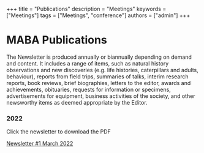 +++
title = "Publications"
description = "Meetings"
keywords = ["Meetings"]
tags = ["Meetings", "conference"]
authors = ["admin"]
+++

# MABA Publications

The Newsletter is produced annually or biannually depending on demand and content. It includes a range of items, such as natural history observations and new discoveries (e.g. life histories, caterpillars and adults, behaviour), reports from field trips, summaries of talks, interim research reports, book reviews, brief biographies, letters to the editor, awards and achievements, obituaries, requests for information or specimens, advertisements for equipment, business activities of the society, and other newsworthy items as deemed appropriate by the Editor. 

### 2022

Click the newsletter to download the PDF

[Newsletter #1 March 2022](https://raw.githubusercontent.com/stiatragul/maba.org.au/master/documents/newsletter/20220301_Newsletter.pdf)
